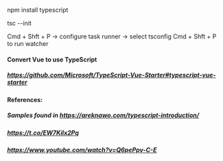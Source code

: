 npm install typescript

tsc --init

Cmd + Shft + P -> configure task runner -> select tsconfig
Cmd + Shft + P to run watcher

#### Convert Vue to use TypeScript
##### https://github.com/Microsoft/TypeScript-Vue-Starter#typescript-vue-starter


#### References:
##### Samples found in https://areknawo.com/typescript-introduction/
##### https://t.co/EW7Kilx2Pq
##### https://www.youtube.com/watch?v=Q6pePpv-C-E
